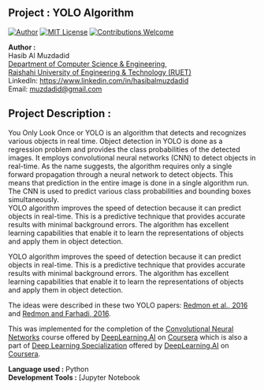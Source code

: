 ## Project : YOLO Algorithm
[![Author](https://img.shields.io/badge/Author-Hasib%20Al%20Muzdadid-blue)](https://github.com/HasibAlMuzdadid)
[![MIT License](https://img.shields.io/badge/License-MIT%20License-important)](https://github.com/HasibAlMuzdadid/YOLO-Algorithm/blob/main/LICENSE)
[![Contributions Welcome](https://img.shields.io/badge/Contributions-Welcome-brightgreen.svg?style=flat)](https://github.com/HasibAlMuzdadid/YOLO-Algorithm)


**Author :** </br>
Hasib Al Muzdadid </br>
[Department of Computer Science & Engineering](https://www.cse.ruet.ac.bd/), </br>
[Rajshahi University of Engineering & Technology (RUET)](https://www.ruet.ac.bd/) </br>
LinkedIn: https://www.linkedin.com/in/hasibalmuzdadid </br> 
Email: muzdadid@gmail.com

## Project Description : 
You Only Look Once or YOLO is an algorithm that detects and recognizes various objects in real time. Object detection in YOLO is done as a regression problem and provides the class probabilities of the detected images. It employs convolutional neural networks (CNN) to detect objects in real-time. As the name suggests, the algorithm requires only a single forward propagation through a neural network to detect objects. This means that prediction in the entire image is done in a single algorithm run. The CNN is used to predict various class probabilities and bounding boxes simultaneously.</br>
YOLO algorithm improves the speed of detection because it can predict objects in real-time. This is a predictive technique that provides accurate results with minimal background errors. The algorithm has excellent learning capabilities that enable it to learn the representations of objects and apply them in object detection.

YOLO algorithm improves the speed of detection because it can predict objects in real-time. This is a predictive technique that provides accurate results with minimal background errors. The algorithm has excellent learning capabilities that enable it to learn the representations of objects and apply them in object detection.

The ideas were described in these two YOLO papers: [Redmon et al., 2016](https://arxiv.org/abs/1506.02640) and [Redmon and Farhadi, 2016](https://arxiv.org/abs/1612.08242).

This was implemented for the completion of the [Convolutional Neural Networks](https://www.coursera.org/learn/convolutional-neural-networks) course offered by [DeepLearning.AI](https://www.deeplearning.ai) on [Coursera](https://www.coursera.org) which is also a part of  [Deep Learning Specialization](https://www.coursera.org/specializations/deep-learning) offered by [DeepLearning.AI](https://www.deeplearning.ai) on [Coursera](https://www.coursera.org).


**Language used :** Python </br>
**Development Tools :** [Jupyter Notebook
